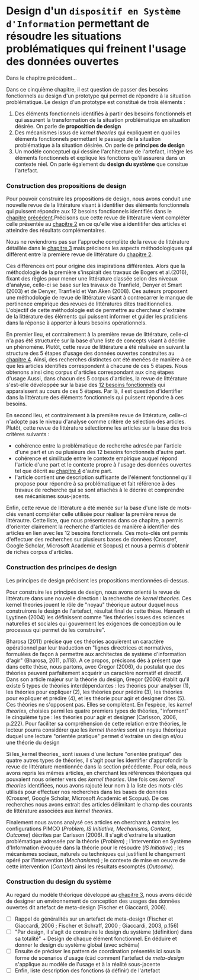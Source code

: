 # Design d'un `dispositif en Système d'Information` permettant de résoudre les situations problématiques qui freinent l'usage des données ouvertes


Dans le chapitre précédent...

Dans ce cinquième chapitre, il est question de passer des besoins fonctionnels au design d'un prototype qui permet de répondre à la situation problématique. Le design d'un prototype est constitué de trois éléments : 
  1. Des éléments fonctionnels identifiés à partir des besoins fonctionnels et qui assurent la transformation de la situation problématique en situation désirée. On parle de **proposition de design**
  2. Des mécanismes issus de *kernel theories* qui expliquent en quoi les éléments fonctionnels permettant le passage de la situation problématique à la situation désirée. On parle de **principes de design**
  3. Un modèle conceptuel qui dessine l'architecture de l'artefact, intègre les éléments fonctionnels et explique les fonctions qu'il assurera dans un contexte réel. On parle également du **design du système** que consitue l'artefact.

### Construction des propositions de design

Pour pouvoir construire les propositions de design, nous avons conduit une nouvelle revue de la littérature visant à identifier des éléments fonctionnels qui puissent répondre aux 12 besoins fonctionnels identifiés dans le [chapitre précédent](4.1.4_connaissance_resultats_discussion.md).Précisons que cette revue de littérature vient compléter celle présentée au [chapitre 2](1.0_revue_de_litterature.md) en ce qu'elle vise à identitifer des articles et atteindre des résultats complémentaires.

Nous ne reviendrons pas sur l'approche complète de la revue de littérature détaillée dans le [chapitre 3](2.2.2_design_recherche_méthodes.md) mais précisons les aspects méthodologiques qui diffèrent entre la première revue de littérature du [chapitre 2](1.0_revue_de_litterature.md). 

Ces différences ont pour origine des inspirations différentes. Alors que la méthodologie de la première s'inspirait des travaux de Bogers et al.(2016), fixant des règles pour mener une littérature classée selon des niveaux d'analyse, celle-ci se base sur les travaux de Tranfield, Denyer et Smart (2003) et de Denyer, Tranfield et Van Aken (2008). Ces auteurs proposent une méthodologie de revue de littérature visant à contrecarrer le manque de pertinence empirique des revues de littératures dites traditionnelles. L'objectif de cette méthodologie est de permettre au chercheur d'extraire de la littérature des éléments qui puissent informer et guider les praticiens dans la réponse à apporter à leurs besoins opérationnels. 

En premier lieu, et contrairement à la première revue de littérature, celle-ci n'a pas été structurée sur la base d'une liste de concepts visant à décrire un phénomène. Plutôt, cette revue de littérature a été réalisée en suivant la structure des 5 étapes d'usage des données ouvertes construites au [chapitre 4](3.1.3_explo_connaissance_formation.md). Ainsi, des recherches distinctes ont été menées de manière à ce que les articles identifiés correspondent à chacune de ces 5 étapes. Nous obtenons ainsi cinq corpus d'articles correspondant aux cinq étapes d'usage
Aussi, dans chacun des 5 corpus d'articles, la revue de  littérature s'est-elle développée sur la base des [12 besoins fonctionnels](4.1.4_connaissance_resultats_discussion.md) qui apparaissent au cours de ces 5 étapes. Par là, il est question d'identifier dans la littérature des éléments fonctionnels qui puissent répondre à ces besoins. 

En second lieu, et contrairement à la première revue de littérature, celle-ci n'adopte pas le niveau d'analyse comme critère de sélection des articles. Plutôt, cette revue de littérature sélectionne les articles sur la base des trois critères suivants : 

- cohérence entre la problématique de recherche adresée par l'article d'une part et un ou plusieurs des 12 besoins fonctionnels d'autre part.
- cohérence et similitude entre le contexte empirique auquel répond l'article d'une part et le contexte propre à l'usage des données ouvertes tel que décrit au [chapitre 4](3.1.3_explo_connaissance_formation.md) d'autre part. 
- l'article contient une description suffisante de l'élément fonctionnel qu'il propose pour répondre à sa problématique et fait référence à des travaux de recherche qui se sont attachés à le décrire et comprendre ses mécanismes sous-jacents. 


Enfin, cette revue de littérature a été menée sur la base d'une liste de mots-clés venant compléter celle utilisée pour réaliser la première revue de littérautre. Cette liste, que nous présenterons dans ce chapitre, a permis d'orienter clairement la recherche d'articles de manière à identifier des articles en lien avec les 12 besoins fonctionnels. Ces mots-clés ont permis d'effectuer des recherches sur plusieurs bases de données (Crossref, Google Scholar, Microsoft Academic et Scopus) et nous a permis d'obtenir de riches corpus d'articles. 



### Construction des principes de design

Les principes de design précisent les propositions mentionnées ci-dessus. 

Pour construire les principes de design, nous avons orienté la revue de littérature dans une nouvelle direction : la recherche de _kernel theories_. Ces kernel theories jouent le rôle de "noyau" théorique autour duquel nous construirons le design de l'artefact, résultat final de cette thèse. Hanseth et Lyytinen (2004) les définissent comme "les théories issues des sciences naturelles et sociales qui gouvernent les exigences de conception ou le processus qui permet de les construire". 

Bharosa (2011) précise que ces théories acquièrent un caractère opérationnel par leur traduction en "lignes directrices et normatives, formulées de façon à permettre aux architectes de système d'information d'agir" (Bharosa, 2011, p.118). A ce propos, précisons dès à présent que dans cette thèse, nous partons, avec Gregor (2006), du postulat que des théories peuvent parfaitement acquérir un caractère normatif et directif. Dans son article majeur sur la théorie du design, Gregor (2006) établit qu'il existe 5 types de théories interdépendantes : les théories pour analyser (1), les théories pour expliquer (2), les théories pour prédire (3), les théories pour expliquer et prédire (4), et les théorie pour agir et designer dites (5). Ces théories ne s'opposent pas. Elles se complètent. En l'espèce, les _kernel theories_, choisies parmi les quatre premiers types de théories, "informent" le cinquième type : les théories pour agir et designer (Carlsson, 2006, p.222). Pour faciliter sa compréhension de cette relation entre théories, le lecteur pourra considérer que les _kernel theories_ sont un noyau théorique duquel une lecture "orientée pratique" permet d'extraire un design et/ou une théorie du design

Si les_kernel theories_ sont issues d'une lecture "orientée pratique" des quatre autres types de théories, il s'agit pour les identifier d'approfondir la revue de littérature mentionnée dans la section précédente. Pour cela, nous avons repris les mêmes articles, en cherchant les références théoriques qui pouvaient nous orienter vers des _kernel theories_. Une fois ces _kernel theories_ identifiées, nous avons rajouté leur nom à la liste des mots-clés utilisés pour effectuer nos recherches dans les bases de données (Crossref, Google Scholar, Microsoft Academic et Scopus). De ces recherches nous avons extrait des articles délimitant le champ des courants de littérature associées aux _kernel theories_. 

Finalement nous avons analysé ces articles en cherchant à extraire les configurations PIMCO (_Problem, IS Initiative, Mechanisms, Context, Outcome_) décrites par Carlsson (2006). Il s'agit d'extraire la situation problématique adressée par la théorie (_Problem_) ; l'intervention en Système d'Information évoquée dans la théorie pour le résoudre (_IS Initiative_) ;  les mécanismes sociaux, naturels ou techniques qui justifient le changement opéré par l'intervention (_Mechanisms_) ; le contexte de mise en oeuvre de cette intervention (_Context_) ainsi les résultats escomptés (_Outcome_).  


### Construction du design du système

Au regard du modèle théorique développé au [chapitre 3](3.1.3_explo_connaissance_formation.md), nous avons décidé de designer un environnement de conception des usages des données ouvertes dit artefact de meta-design (Fischer et Giaccardi, 2006).

- [ ] Rappel de généralités sur un artefact de meta-design (Fischer et Giaccardi, 2006 ; Fischer et Schraff, 2000 ; Giaccardi, 2003, p.156)
- [ ] "Par design, il s'agit de construire le design du système (définition) dans sa totalité" + Design de chaque élément fonctionnel.  En déduire et donner le design du système global (avec schéma)
- [ ] Ensuite de préciser les pattern de coordination présentés ici sous la forme de scenarios d'usage (càd comment l'artefact de _meta-design_ s'applique au modèle de l'usage et à la réalité sous-jacente
- [ ] Enfin,  liste description des fonctions (à définir) de l'artefact 
